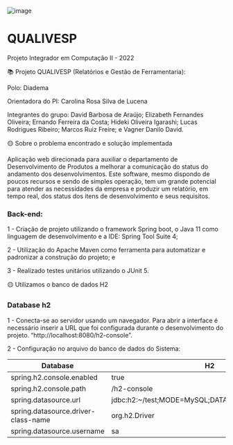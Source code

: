 ![image](https://user-images.githubusercontent.com/77700262/143724421-da38f4a5-c5fe-4fd1-a75a-007144d47f91.png)

# QUALIVESP

Projeto Integrador em Computação II - 2022

📚 Projeto QUALIVESP (Relatórios e Gestão de Ferramentaria):

Polo: Diadema

Orientadora do PI: Carolina Rosa Silva de Lucena

Integrantes do grupo:
David Barbosa de Araújo;
Elizabeth Fernandes Oliveira;
Ernando Ferreira da Costa;
Hideki Oliveira Igarashi;
Lucas Rodrigues Ribeiro;
Marcos Ruiz Freire; e
Vagner Danilo David.


🟡 Sobre o problema encontrado e solução implementada

Aplicação web direcionada para auxiliar o departamento de Desenvolvimento de Produtos a melhorar a comunicação do status do andamento dos desenvolvimentos. Este software, mesmo dispondo de poucos recursos e sendo de simples operação, tem um grande potencial para atender as necessidades da empresa e produzir um relatório, em tempo real, dos status dos itens de desenvolvimento e seus requisitos.

### Back-end:

1 - Criação de projeto utilizando o framework Spring boot, o Java 11 como linguagem de desenvolvimento e a IDE: Spring Tool Suite 4;

2 - Utilização do Apache Maven como ferramenta para automatizar e padronizar a construção do projeto; e

3 - Realizado testes unitários utilizando o JUnit 5.


🟡 Utilizamos o banco de dados H2

### Database h2

1 - Conecta-se ao servidor usando um navegador. Para abrir a interface é necessário inserir a URL que foi configurada durante o desenvolvimento do projeto. “http://localhost:8080/h2-console”.

2 - Configuração no arquivo do banco de dados do Sistema:

| Database                             |  H2                                               |
| ------------------------------------ | ------------------------------------------------- |
|  spring.h2.console.enabled           |  true                                             |
|  spring.h2.console.path              |  /h2-console                                      |
|  spring.datasource.url               |  jdbc:h2:~/test;MODE=MySQL;DATABASE_TO_LOWER=TRUE |
|  spring.datasource.driver-class-name |  org.h2.Driver                                    |
|  spring.datasource.username          |  sa                                               |
